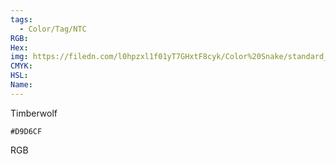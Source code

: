 ```yaml
---
tags:
  - Color/Tag/NTC
RGB:
Hex:
img: https://filedn.com/l0hpzxl1f01yT7GHxtF8cyk/Color%20Snake/standard_csv_to_svg/%23/D9D6CF.svg
CMYK:
HSL:
Name:
---
```

Timberwolf
```palette
#D9D6CF
```
RGB
